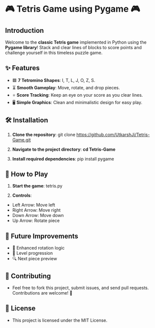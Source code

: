 # 🎮 **Tetris Game using Pygame** 🎮

## **Introduction**
Welcome to the **classic Tetris game** implemented in Python using the **Pygame library**! Stack and clear lines of blocks to score points and challenge yourself in this timeless puzzle game.

## ✨ **Features**
- 🟦 **7 Tetromino Shapes**: I, T, L, J, O, Z, S.
- ⏳ **Smooth Gameplay**: Move, rotate, and drop pieces.
- ⭐ **Score Tracking**: Keep an eye on your score as you clear lines.
- 🖥️ **Simple Graphics**: Clean and minimalistic design for easy play.

## 🛠️ **Installation**
1. **Clone the repository**:
   git clone https://github.com/UtkarshJi/Tetris-Game.git
   
2. **Navigate to the project directory**:
   **cd Tetris-Game**

3. **Install required dependencies**:
   pip install pygame

## 🎯 **How to Play**
1. **Start the game**:
   tetris.py

3. **Controls**:
- Left Arrow: Move left
- Right Arrow: Move right
- Down Arrow: Move down
- Up Arrow: Rotate piece

## 🚀 **Future Improvements**
- 🔄 Enhanced rotation logic
- 🌟 Level progression
- 🔍 Next piece preview

## 🤝 **Contributing**
- Feel free to fork this project, submit issues, and send pull requests. Contributions are welcome! 🎉

## 📜 **License**
- This project is licensed under the MIT License.

